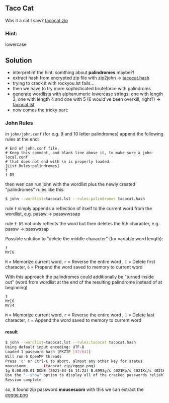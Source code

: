 ## Taco Cat
Was it a cat I saw?
[tacocat.zip](tacocat.zip)
### Hint:
lowercase

## Solution
* interpretinf the hint: somthing about **palindromes** maybe?!
* extract hash from encrypted zip file with zip2john -> [tacocat.hash](tacocat.hash)
* trying to crack it with rockyou.lst fails…
* then we have to try more sophisticated bruteforce with palindroms 
* generate wordlists with alphanumeric lowercase strings; one with length 3, one with length 4 and one with 5 (6 would've been overkill, right?) -> [tacocat.lst](tacocat.lst)
* now comes the tricky part:

### John Rules

in ```john/john.conf``` (for e.g. 9 and 10 letter palindromes) append the following rules at the end:
```
# End of john.conf file.
# Keep this comment, and blank line above it, to make sure a john-local.conf
# that does not end with \n is properly loaded.
[List.Rules:palindromes]
f
f D5
```
then wen can run john with the wordlist plus the newly created "palindromes" rules like this:
```bash
$ john --wordlist=tacocat.lst --rules:palindromes tacocat.hash 
```
rule ```f``` simply appends a reflection of itself to the current word from the wordlist, e.g. passw -> passwwssap

rule ```f D5``` not only reflects the word but then deletes the 5th character, e.g. passw -> passwssap

Possible solution to "delete the middle character" (for variable word length):
```
f
Mr[6
```
```M``` = Memorize current word, ```r``` = Reverse the entire word , ```[``` = Delete first character, ```6``` = Prepend the word saved to memory to current word

With this approach the palindromes could additionally be "turned inside out" (word from wordlist at the end of the resulting palindrome instead of at beginning)
```
f   
Mr[6
Mr]4
```
```M``` = Memorize current word, ```r``` = Reverse the entire word , ```]``` = Delete last character, ```4``` = Append the word saved to memory to current word

#### result
```bash
$ john --wordlist=tacocat.lst --rules:tacocat tacocat.hash 
Using default input encoding: UTF-8
Loaded 1 password hash (PKZIP [32/64])
Will run 6 OpenMP threads
Press 'q' or Ctrl-C to abort, almost any other key for status
mousesuom        (tacocat.zip/eggge.png)
1g 0:00:00:01 DONE (2021-04-16 14:23) 0.6993g/s 4021Kp/s 4021Kc/s 4021KC/s momxkxmom..mpfbzbfpm
Use the "--show" option to display all of the cracked passwords reliably
Session complete
```
so, it found zip password **mousesuom**
with this we can extract the [eggge.png](eggge.png)
